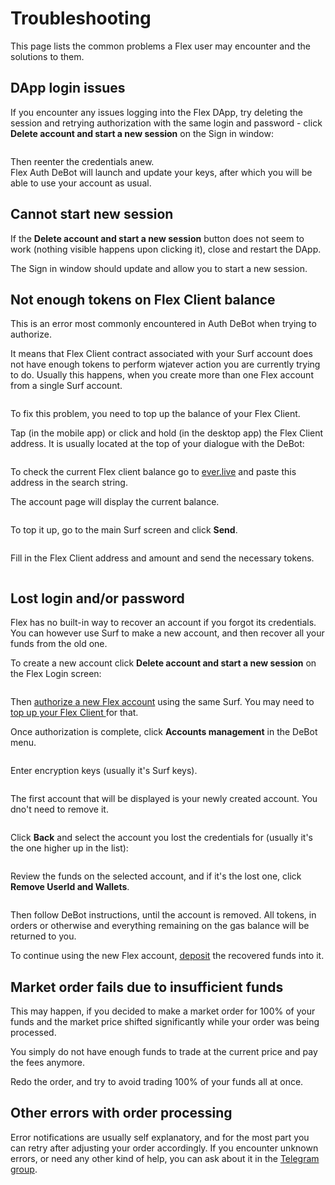 # Troubleshooting

This page lists the common problems a Flex user may encounter and the solutions to them.

## DApp login issues

If you encounter any issues logging into the Flex DApp, try deleting the session and retrying authorization with the same login and password - click **Delete account and start a new session** on the Sign in window:

<figure><img src="../.gitbook/assets/0031.png" alt=""><figcaption></figcaption></figure>

Then reenter the credentials anew.\
Flex Auth DeBot will launch and update your keys, after which you will be able to use your account as usual.

## Cannot start new session

If the **Delete account and start a new session** button does not seem to work (nothing visible happens upon clicking it), close and restart the DApp.&#x20;

The Sign in window should update and allow you to start a new session.

## Not enough tokens on Flex Client balance

This is an error most commonly encountered in Auth DeBot when trying to authorize.

It means that Flex Client contract associated with your Surf account does not have enough tokens to perform wjatever action you are currently trying to do. Usually this happens, when you create more than one Flex account from a single Surf account.

<figure><img src="../.gitbook/assets/0026.png" alt=""><figcaption></figcaption></figure>

To fix this problem, you need to top up the balance of your Flex Client.

Tap (in the mobile app) or click and hold (in the desktop app) the Flex Client address. It is usually located at the top of your dialogue with the DeBot:

<figure><img src="../.gitbook/assets/0027.png" alt=""><figcaption></figcaption></figure>

To check the current Flex client balance go to [ever.live](https://ever.live/) and paste this address in the search string.

The account page will display the current balance.

<figure><img src="../.gitbook/assets/0028.png" alt=""><figcaption></figcaption></figure>

To top it up, go to the main Surf screen and click **Send**.

<figure><img src="../.gitbook/assets/0029.png" alt=""><figcaption></figcaption></figure>

Fill in the Flex Client address and amount and send the necessary tokens.

<figure><img src="../.gitbook/assets/0030.png" alt=""><figcaption></figcaption></figure>

## Lost login and/or password

Flex has no built-in way to recover an account if you forgot its credentials. You can however use Surf to make a new account, and then recover all your funds from the old one.

To create a new account click **Delete account and start a new session** on the Flex Login screen:

<figure><img src="../.gitbook/assets/0031.png" alt=""><figcaption></figcaption></figure>

Then [authorize a new Flex account](connect-your-wallet.md) using the same Surf. You may need to [top up your Flex Client ](troubleshooting.md#not-enough-tokens-on-flex-client-balance)for that.

Once authorization is complete, click **Accounts management** in the DeBot menu.

<figure><img src="../.gitbook/assets/0009.png" alt=""><figcaption></figcaption></figure>

Enter encryption keys (usually it's Surf keys).

<figure><img src="../.gitbook/assets/0034.png" alt=""><figcaption></figcaption></figure>

The first account that will be displayed is your newly created account. You dno't need to remove it.

<figure><img src="../.gitbook/assets/0035.png" alt=""><figcaption></figcaption></figure>

Click **Back** and select the account you lost the credentials for (usually it's the one higher up in the list):

<figure><img src="../.gitbook/assets/0036.png" alt=""><figcaption></figcaption></figure>

Review the funds on the selected account, and if it's the lost one, click **Remove UserId and Wallets**.

<figure><img src="../.gitbook/assets/0038.png" alt=""><figcaption></figcaption></figure>

Then follow DeBot instructions, until the account is removed. All tokens, in orders or otherwise and everything remaining on the gas balance will be returned to you.

To continue using the new Flex account, [deposit](how-to-trade-on-flex.md#how-to-deposit) the recovered funds into it.

## Market order fails due to insufficient funds

This may happen, if you decided to make a market order for 100% of your funds and the market price shifted significantly while your order was being processed.

You simply do not have enough funds to trade at the current price and pay the fees anymore.

Redo the order, and try to avoid trading 100% of your funds all at once.

## Other errors with order processing

Error notifications are usually self explanatory, and for the most part you can retry after adjusting your order accordingly. If you encounter unknown errors, or need any other kind of help, you can ask about it in the [Telegram group](https://t.me/flexdexbeta).
